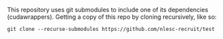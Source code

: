 This repository uses git submodules to include one of its dependencies (cudawrappers). Getting a copy of this repo by cloning recursively, like so:

```shell
git clone --recurse-submodules https://github.com/nlesc-recruit/test
```
